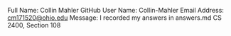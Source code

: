 Full Name: Collin Mahler
GitHub User Name: Collin-Mahler
Email Address: cm171520@ohio.edu
Message: I recorded my answers in answers.md
CS 2400, Section 108
